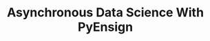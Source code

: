 ---
title: "Asynchronous Data Science With PyEnsign"
slug: "asynchronous-data-science-with-pyensign"
draft: false
event_date: "2023-06-20"
image: "img/resources/webinars/asynchronous-data-science.webp"
name: "Asynchronous Data Science with PyEnsign"
description: |
    Join us to learn about PyEnsign, our Python SDK that makes asynchronous data science easy and fun. This 1-hour tutorial requires no prior knowledge of streaming data or eventing systems, though it’s helpful to have some familiarity with Python.

    Learn:
    - How to get started with PyEnsign, including a brief tour of the repo
    - Introduction to asynchronous vs synchronous events
    - How to re-conceptualize familiar machine learning models for event-driven model training and operations
    - How to set up your first event stream
events: ['Webinar']
registration_link:
call_to_action:
video_link: https://www.youtube.com/embed/WEkAYExL10Q?si=nIo0l0XIiUls3bX-
audio_link:
categories: ['Video']
presenters: ['Patrick Deziel', 'Rebecca Bilbro']
topics: ['Data Science', 'PyEnsign']
aliases: /resources/asynchronous-data-science-with-pyensign
---